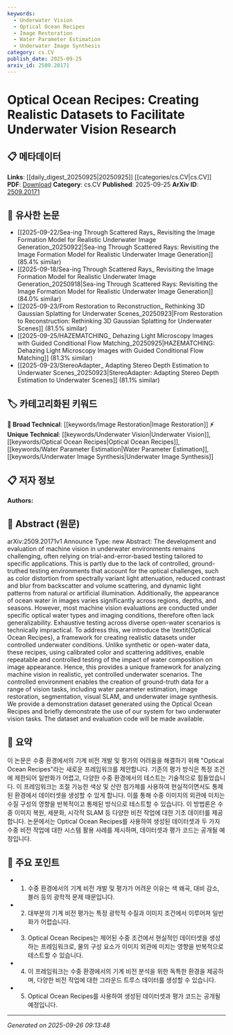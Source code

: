 ```yaml
---
keywords:
  - Underwater Vision
  - Optical Ocean Recipes
  - Image Restoration
  - Water Parameter Estimation
  - Underwater Image Synthesis
category: cs.CV
publish_date: 2025-09-25
arxiv_id: 2509.20171
---
```


<!-- KEYWORD_LINKING_METADATA:
{
  "processed_timestamp": "2025-09-26T09:13:48.538876",
  "vocabulary_version": "1.0",
  "selected_keywords": [
    "Underwater Vision",
    "Optical Ocean Recipes",
    "Image Restoration",
    "Water Parameter Estimation",
    "Underwater Image Synthesis"
  ],
  "rejected_keywords": [],
  "similarity_scores": {
    "Underwater Vision": 0.78,
    "Optical Ocean Recipes": 0.85,
    "Image Restoration": 0.7,
    "Water Parameter Estimation": 0.75,
    "Underwater Image Synthesis": 0.77
  },
  "extraction_method": "AI_prompt_based",
  "budget_applied": true,
  "candidates_json": {
    "candidates": [
      {
        "surface": "underwater vision",
        "canonical": "Underwater Vision",
        "aliases": [
          "subaquatic vision",
          "marine vision"
        ],
        "category": "unique_technical",
        "rationale": "This term is central to the paper's focus on vision systems in underwater environments, which is a specialized area of computer vision.",
        "novelty_score": 0.75,
        "connectivity_score": 0.65,
        "specificity_score": 0.85,
        "link_intent_score": 0.78
      },
      {
        "surface": "Optical Ocean Recipes",
        "canonical": "Optical Ocean Recipes",
        "aliases": [
          "OOR",
          "Ocean Vision Framework"
        ],
        "category": "unique_technical",
        "rationale": "This is a novel framework introduced by the paper, providing a structured approach to creating realistic underwater datasets.",
        "novelty_score": 0.9,
        "connectivity_score": 0.6,
        "specificity_score": 0.9,
        "link_intent_score": 0.85
      },
      {
        "surface": "image restoration",
        "canonical": "Image Restoration",
        "aliases": [
          "image enhancement",
          "photo restoration"
        ],
        "category": "broad_technical",
        "rationale": "Image restoration is a key task in computer vision, relevant to improving underwater images affected by optical distortions.",
        "novelty_score": 0.4,
        "connectivity_score": 0.8,
        "specificity_score": 0.6,
        "link_intent_score": 0.7
      },
      {
        "surface": "water parameter estimation",
        "canonical": "Water Parameter Estimation",
        "aliases": [
          "aquatic parameter analysis",
          "marine parameter estimation"
        ],
        "category": "unique_technical",
        "rationale": "This task is specific to the underwater context, focusing on analyzing water properties that affect vision systems.",
        "novelty_score": 0.7,
        "connectivity_score": 0.65,
        "specificity_score": 0.8,
        "link_intent_score": 0.75
      },
      {
        "surface": "underwater image synthesis",
        "canonical": "Underwater Image Synthesis",
        "aliases": [
          "marine image generation",
          "subaquatic image synthesis"
        ],
        "category": "unique_technical",
        "rationale": "This process is crucial for generating realistic images for training and testing underwater vision systems.",
        "novelty_score": 0.68,
        "connectivity_score": 0.7,
        "specificity_score": 0.82,
        "link_intent_score": 0.77
      }
    ],
    "ban_list_suggestions": [
      "machine vision",
      "testing environments",
      "controlled testing"
    ]
  },
  "decisions": [
    {
      "candidate_surface": "underwater vision",
      "resolved_canonical": "Underwater Vision",
      "decision": "linked",
      "scores": {
        "novelty": 0.75,
        "connectivity": 0.65,
        "specificity": 0.85,
        "link_intent": 0.78
      }
    },
    {
      "candidate_surface": "Optical Ocean Recipes",
      "resolved_canonical": "Optical Ocean Recipes",
      "decision": "linked",
      "scores": {
        "novelty": 0.9,
        "connectivity": 0.6,
        "specificity": 0.9,
        "link_intent": 0.85
      }
    },
    {
      "candidate_surface": "image restoration",
      "resolved_canonical": "Image Restoration",
      "decision": "linked",
      "scores": {
        "novelty": 0.4,
        "connectivity": 0.8,
        "specificity": 0.6,
        "link_intent": 0.7
      }
    },
    {
      "candidate_surface": "water parameter estimation",
      "resolved_canonical": "Water Parameter Estimation",
      "decision": "linked",
      "scores": {
        "novelty": 0.7,
        "connectivity": 0.65,
        "specificity": 0.8,
        "link_intent": 0.75
      }
    },
    {
      "candidate_surface": "underwater image synthesis",
      "resolved_canonical": "Underwater Image Synthesis",
      "decision": "linked",
      "scores": {
        "novelty": 0.68,
        "connectivity": 0.7,
        "specificity": 0.82,
        "link_intent": 0.77
      }
    }
  ]
}
-->

# Optical Ocean Recipes: Creating Realistic Datasets to Facilitate Underwater Vision Research

## 📋 메타데이터

**Links**: [[daily_digest_20250925|20250925]] [[categories/cs.CV|cs.CV]]
**PDF**: [Download](https://arxiv.org/pdf/2509.20171.pdf)
**Category**: cs.CV
**Published**: 2025-09-25
**ArXiv ID**: [2509.20171](https://arxiv.org/abs/2509.20171)

## 🔗 유사한 논문
- [[2025-09-22/Sea-ing Through Scattered Rays_ Revisiting the Image Formation Model for Realistic Underwater Image Generation_20250922|Sea-ing Through Scattered Rays: Revisiting the Image Formation Model for Realistic Underwater Image Generation]] (85.4% similar)
- [[2025-09-18/Sea-ing Through Scattered Rays_ Revisiting the Image Formation Model for Realistic Underwater Image Generation_20250918|Sea-ing Through Scattered Rays: Revisiting the Image Formation Model for Realistic Underwater Image Generation]] (84.0% similar)
- [[2025-09-23/From Restoration to Reconstruction_ Rethinking 3D Gaussian Splatting for Underwater Scenes_20250923|From Restoration to Reconstruction: Rethinking 3D Gaussian Splatting for Underwater Scenes]] (81.5% similar)
- [[2025-09-25/HAZEMATCHING_ Dehazing Light Microscopy Images with Guided Conditional Flow Matching_20250925|HAZEMATCHING: Dehazing Light Microscopy Images with Guided Conditional Flow Matching]] (81.3% similar)
- [[2025-09-23/StereoAdapter_ Adapting Stereo Depth Estimation to Underwater Scenes_20250923|StereoAdapter: Adapting Stereo Depth Estimation to Underwater Scenes]] (81.1% similar)

## 🏷️ 카테고리화된 키워드
**🧠 Broad Technical**: [[keywords/Image Restoration|Image Restoration]]
**⚡ Unique Technical**: [[keywords/Underwater Vision|Underwater Vision]], [[keywords/Optical Ocean Recipes|Optical Ocean Recipes]], [[keywords/Water Parameter Estimation|Water Parameter Estimation]], [[keywords/Underwater Image Synthesis|Underwater Image Synthesis]]

## 📋 저자 정보

**Authors:** 

## 📄 Abstract (원문)

arXiv:2509.20171v1 Announce Type: new 
Abstract: The development and evaluation of machine vision in underwater environments remains challenging, often relying on trial-and-error-based testing tailored to specific applications. This is partly due to the lack of controlled, ground-truthed testing environments that account for the optical challenges, such as color distortion from spectrally variant light attenuation, reduced contrast and blur from backscatter and volume scattering, and dynamic light patterns from natural or artificial illumination. Additionally, the appearance of ocean water in images varies significantly across regions, depths, and seasons. However, most machine vision evaluations are conducted under specific optical water types and imaging conditions, therefore often lack generalizability. Exhaustive testing across diverse open-water scenarios is technically impractical. To address this, we introduce the \textit{Optical Ocean Recipes}, a framework for creating realistic datasets under controlled underwater conditions. Unlike synthetic or open-water data, these recipes, using calibrated color and scattering additives, enable repeatable and controlled testing of the impact of water composition on image appearance. Hence, this provides a unique framework for analyzing machine vision in realistic, yet controlled underwater scenarios. The controlled environment enables the creation of ground-truth data for a range of vision tasks, including water parameter estimation, image restoration, segmentation, visual SLAM, and underwater image synthesis. We provide a demonstration dataset generated using the Optical Ocean Recipes and briefly demonstrate the use of our system for two underwater vision tasks. The dataset and evaluation code will be made available.

## 📝 요약

이 논문은 수중 환경에서의 기계 비전 개발 및 평가의 어려움을 해결하기 위해 "Optical Ocean Recipes"라는 새로운 프레임워크를 제안합니다. 기존의 평가 방식은 특정 조건에 제한되어 일반화가 어렵고, 다양한 수중 환경에서의 테스트는 기술적으로 힘들었습니다. 이 프레임워크는 조절 가능한 색상 및 산란 첨가제를 사용하여 현실적이면서도 통제된 환경에서 데이터셋을 생성할 수 있게 합니다. 이를 통해 수중 이미지의 외관에 미치는 수질 구성의 영향을 반복적이고 통제된 방식으로 테스트할 수 있습니다. 이 방법론은 수중 이미지 복원, 세분화, 시각적 SLAM 등 다양한 비전 작업에 대한 기초 데이터를 제공합니다. 논문에서는 Optical Ocean Recipes를 사용하여 생성된 데이터셋과 두 가지 수중 비전 작업에 대한 시스템 활용 사례를 제시하며, 데이터셋과 평가 코드는 공개될 예정입니다.

## 🎯 주요 포인트

- 1. 수중 환경에서의 기계 비전 개발 및 평가가 어려운 이유는 색 왜곡, 대비 감소, 블러 등의 광학적 문제 때문입니다.
- 2. 대부분의 기계 비전 평가는 특정 광학적 수질과 이미지 조건에서 이루어져 일반화가 어렵습니다.
- 3. Optical Ocean Recipes는 제어된 수중 조건에서 현실적인 데이터셋을 생성하는 프레임워크로, 물의 구성 요소가 이미지 외관에 미치는 영향을 반복적으로 테스트할 수 있습니다.
- 4. 이 프레임워크는 수중 환경에서의 기계 비전 분석을 위한 독특한 환경을 제공하며, 다양한 비전 작업에 대한 그라운드 트루스 데이터를 생성할 수 있습니다.
- 5. Optical Ocean Recipes를 사용하여 생성된 데이터셋과 평가 코드는 공개될 예정입니다.


---

*Generated on 2025-09-26 09:13:48*